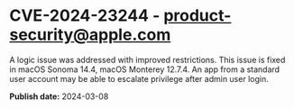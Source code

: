 # CVE-2024-23244 - product-security@apple.com

A logic issue was addressed with improved restrictions. This issue is fixed in macOS Sonoma 14.4, macOS Monterey 12.7.4. An app from a standard user account may be able to escalate privilege after admin user login.

**Publish date:** 2024-03-08
